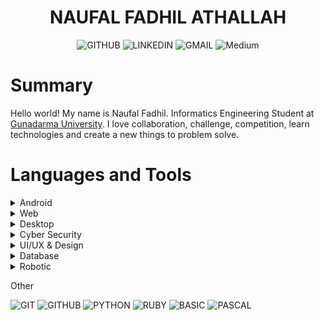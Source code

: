 <div align="center">
   <h1>NAUFAL FADHIL ATHALLAH</h1>
   <p>
    <a href="https://naufalfadhil.github.io/" style="text-decoration: none;">
      <img alt="GITHUB" src="https://img.shields.io/badge/PAGES-%23323330.svg?style=for-the-badge&logo=GITHUB&logoColor=white"/>
    </a> 
    <a href="https://www.linkedin.com/in/naufalfadhil" style="text-decoration: none;">
      <img alt="LINKEDIN" src="https://img.shields.io/badge/-LINKEDIN-%230077B5?style=for-the-badge&logo=LINKEDIN&logoColor=white"/>
    </a>
    <a href="mailto:hello.naufalfadhil@gmail.com" style="text-decoration: none;">
      <img alt="GMAIL" src="https://img.shields.io/badge/-GMAIL-D14836?style=for-the-badge&logo=GMAIL&logoColor=white"/>
    </a>
    <a href="https://naufal-fadhil.medium.com" style="text-decoration: none;">
      <img alt="Medium" src="https://img.shields.io/badge/Medium-%23323330.svg?style=for-the-badge&logo=Medium&logoColor=white"/>
    </a> 
  </p>
</div>

# Summary
Hello world! My name is Naufal Fadhil. Informatics Engineering Student at [Gunadarma University](https://gunadarma.ac.id). I love collaboration, challenge, competition, learn technologies and create a new things to problem solve. 

# Languages and Tools
<details> 
  <summary>Android</summary>
   <br>
   <p>
     <img alt="JAVA" src="https://img.shields.io/badge/-JAVA-black?style=for-the-badge&logo=JAVA&logoColor=white"/>
     <img alt="KOTLIN" src="https://img.shields.io/badge/-KOTLIN-black?style=for-the-badge&logo=KOTLIN&logoColor=white"/>
     <img alt="Android" src="https://img.shields.io/badge/Android-black?style=for-the-badge&logo=android&logoColor=white" />
     <img alt="Windows 10" src="https://img.shields.io/badge/Windows-black?style=for-the-badge&logo=windows&logoColor=white" />
     <img alt="Android Studio" src="https://img.shields.io/badge/Android%20Studio-black?style=for-the-badge&logo=androidstudio&logoColor=white" />
   </p>
</details>

<details> 
   <summary>Web</summary>
   <br>
   <p>
     <img alt="HTML5" src="https://img.shields.io/badge/-HTML5-black?style=for-the-badge&logo=HTML5&logoColor=white"/>
     <img alt="CSS3" src="https://img.shields.io/badge/-CSS3-black?style=for-the-badge&logo=CSS3&logoColor=white"/>
     <img alt="JS" src="https://img.shields.io/badge/-JavaScript-black?style=for-the-badge&logo=javascript&logoColor=white"/>
     <img alt="PHP" src="https://img.shields.io/badge/-PHP-black?style=for-the-badge&logo=PHP&logoColor=white"/>
     <img alt="SASS" src="https://img.shields.io/badge/-SASS-black?style=for-the-badge&logo=SASS&logoColor=white"/>
     <img alt="BOOTSTRAP" src="https://img.shields.io/badge/-BOOTSTRAP-black?style=for-the-badge&logo=BOOTSTRAP&logoColor=white"/>
     <img alt="LARAVEL" src="https://img.shields.io/badge/-LARAVEL-black?style=for-the-badge&logo=LARAVEL&logoColor=white"/>
     <img alt="CODEIGNITER" src="https://img.shields.io/badge/-CODEIGNITER-black?style=for-the-badge&logo=CODEIGNITER&logoColor=white"/>
     <img alt="WEBPACK" src="https://img.shields.io/badge/-WEBPACK-black?style=for-the-badge&logo=WEBPACK&logoColor=white"/>
     <img alt="HEROKU" src="https://img.shields.io/badge/HEROKU-black?style=for-the-badge&logo=HEROKU&logoColor=white" />
     <img alt="Visual Studio Code" src="https://img.shields.io/badge/Visual%20Studio%20CODE-black.svg?style=for-the-badge&logo=visual-studio-code&logoColor=white"/>
   </p>
</details>

<details> 
   <summary>Desktop</summary>
   <br>
   <p>
     <img alt="JAVA" src="https://img.shields.io/badge/-JAVA-black?style=for-the-badge&logo=JAVA&logoColor=white"/>
     <img alt="VISUALBASIC" src="https://img.shields.io/badge/-VISUAL%20BASIC-black?style=for-the-badge&logo=VISUALBASIC&logoColor=white"/>
     <img alt="IntelliJ IDEA" src="https://img.shields.io/badge/IntelliJ%20IDEA-black.svg?style=for-the-badge&logo=intellij-idea&logoColor=white"/>
     <img alt="NETBEANS IDE" src="https://img.shields.io/badge/NETBEANS%20IDE-black.svg?style=for-the-badge&logo=APACHE-NETBEANS-IDE&logoColor=white"/>
     <img alt="Visual Studio" src="https://img.shields.io/badge/Visual%20Studio-black.svg?style=for-the-badge&logo=visual-studio&logoColor=white"/>
   </p>
</details>

<details> 
   <summary>Cyber Security</summary>
   <br>
   <p>
     <img alt="Ubuntu" src="https://img.shields.io/badge/Ubuntu-black?style=for-the-badge&logo=ubuntu&logoColor=white" />
     <img alt="RFI/LFI" src="https://img.shields.io/badge/RFI/LFI-black?style=for-the-badge&logo=PHP&logoColor=white" />
     <img alt="CRYPTOGRAPHY" src="https://img.shields.io/badge/CRYPTOGRAPHY-black?style=for-the-badge&logo=CRYPTOGRAPHY&logoColor=white" />
     <img alt="FORENSICS" src="https://img.shields.io/badge/FORENSICS-black?style=for-the-badge&logo=FORENSICS&logoColor=white" />
   </p>
</details>

<details> 
   <summary>UI/UX & Design</summary>
   <br>
   <p>
     <img alt="ADOBEXD" src="https://img.shields.io/badge/ADOBE%20XD-black?style=for-the-badge&logo=ADOBEXD&logoColor=white" />
     <img alt="Adobe Illustrator" src="https://img.shields.io/badge/adobe%20illustrator-black?style=for-the-badge&logo=adobeillustrator&logoColor=white"/>
     <img alt="FIGMA" src="https://img.shields.io/badge/FIGMA-black?style=for-the-badge&logo=FIGMA&logoColor=white" />
     <img alt="BLENDER" src="https://img.shields.io/badge/BLENDER-black?style=for-the-badge&logo=BLENDER&logoColor=white" />
     <img alt="INVISION" src="https://img.shields.io/badge/INVISION-black?style=for-the-badge&logo=INVISION&logoColor=white" />
     <img alt="WHIMSICAL" src="https://img.shields.io/badge/WHIMSICAL-black?style=for-the-badge&logo=WHIMSICAL&logoColor=white" />
   </p>
</details>
   
<details> 
   <summary>Database</summary>
   <br>
   <p>
     <img alt="MYSQL" src="https://img.shields.io/badge/-MYSQL-black?style=for-the-badge&logo=MYSQL&logoColor=white"/>
     <img alt="POSTGRESQL" src="https://img.shields.io/badge/-POSTGRESQL-black?style=for-the-badge&logo=POSTGRESQL&logoColor=white"/>
     <img alt="ORACLE" src="https://img.shields.io/badge/-ORACLE-black?style=for-the-badge&logo=ORACLE&logoColor=white"/>
   </p>
</details>

<details> 
   <summary>Robotic</summary>
   <br>
   <p>
     <img alt="C" src="https://img.shields.io/badge/-C%20Language-black?style=for-the-badge&logo=C&logoColor=white"/>
     <img alt="ARDUINO" src="https://img.shields.io/badge/ARDUINO-black?style=for-the-badge&logo=ARDUINO&logoColor=white" />
   </p>
</details>

Other
<p>
  <img alt="GIT" src="https://img.shields.io/badge/-GIT-black?style=for-the-badge&logo=GIT&logoColor=white"/>
  <img alt="GITHUB" src="https://img.shields.io/badge/-GITHUB-black?style=for-the-badge&logo=GITHUB&logoColor=white"/>
  <img alt="PYTHON" src="https://img.shields.io/badge/-PYTHON-black?style=for-the-badge&logo=PYTHON&logoColor=white"/>
  <img alt="RUBY" src="https://img.shields.io/badge/-RUBY-black?style=for-the-badge&logo=RUBY&logoColor=white"/>
  <img alt="BASIC" src="https://img.shields.io/badge/-BASIC-black?style=for-the-badge&logo=BASIC&logoColor=white"/>
  <img alt="PASCAL" src="https://img.shields.io/badge/-PASCAL-black?style=for-the-badge&logo=PASCAL&logoColor=white"/>
</p>

